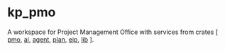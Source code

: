 # kp_pmo

A workspace for Project Management Office with services from crates [ <a href="https://github.com/khaiphong/kp_pmo/main/pmo" target="_blank">pmo</a>, <a href="https://github.com/khaiphong/kp_pmo/main/ai" target="_blank">ai</a>, <a href="https://github.com/khaiphong/kp_pmo/main/agent" target="_blank">agent</a>, <a href="https://github.com/khaiphong/kp_pmo/main/plan" target="_blank">plan</a>, <a href="https://github.com/khaiphong/kp_pmo/main/plan" target="_blank">eip</a>, <a href="https://github.com/khaiphong/kp_pmo/main/lib" target="_blank">lib</a> ].
